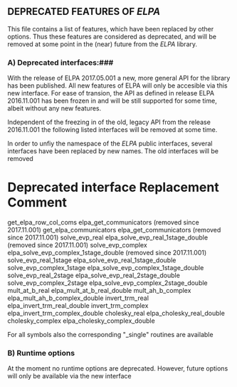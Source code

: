 ## DEPRECATED FEATURES OF *ELPA* ##

This file contains a list of features, which have been replaced by other options.
Thus these features are considered as deprecated, and will be removed at some point
in the (near) future from the *ELPA* library.

### A) Deprecated interfaces:###

With the release of ELPA 2017.05.001 a new, more general API for the library has
been published. All new features of ELPA will only be accesible via this new interface.
For ease of transion, the API as defined in release ELPA 2016.11.001 has been frozen in
and will be still supported for some time, albeit without any new features.

Independent of the freezing in of the old, legacy API from the release 2016.11.001 the
following listed interfaces will be removed at some time.

In order to unfiy the namespace of the *ELPA* public interfaces, several interfaces
have been replaced by new names. The old interfaces will be removed

Deprecated interface             Replacement                            Comment
==================================================================================================
get_elpa_row_col_coms            elpa_get_communicators                (removed since 2017.11.001)
get_elpa_communicators           elpa_get_communicators                (removed since 2017.11.001)
solve_evp_real                   elpa_solve_evp_real_1stage_double     (removed since 2017.11.001)
solve_evp_complex                elpa_solve_evp_complex_1stage_double  (removed since 2017.11.001)
solve_evp_real_1stage            elpa_solve_evp_real_1stage_double
solve_evp_complex_1stage         elpa_solve_evp_complex_1stage_double
solve_evp_real_2stage            elpa_solve_evp_real_2stage_double
solve_evp_complex_2stage         elpa_solve_evp_complex_2stage_double
mult_at_b_real                   elpa_mult_at_b_real_double
mult_ah_b_complex                elpa_mult_ah_b_complex_double
invert_trm_real                  elpa_invert_trm_real_double
invert_trm_complex               elpa_invert_trm_complex_double
cholesky_real                    elpa_cholesky_real_double
cholesky_complex                 elpa_cholesky_complex_double

For all symbols also the corresponding "_single" routines are available



### B) Runtime options ###
At the moment no runtime options are deprecated. However, future options will only be available via the new
interface
